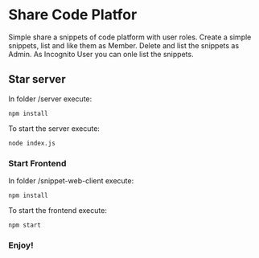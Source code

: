 # Share Code Platfor

Simple share a snippets of code platform with user roles. 
Create a simple snippets, list and like them as Member.
Delete and list the snippets as Admin.
As Incognito User you can onle list the snippets.

## Star server

In folder /server execute:

```
npm install
```

To start the server execute: 

```
node index.js
```

### Start Frontend

In folder /snippet-web-client execute:

```
npm install
```

To start the frontend execute: 

```
npm start
```

### Enjoy!
